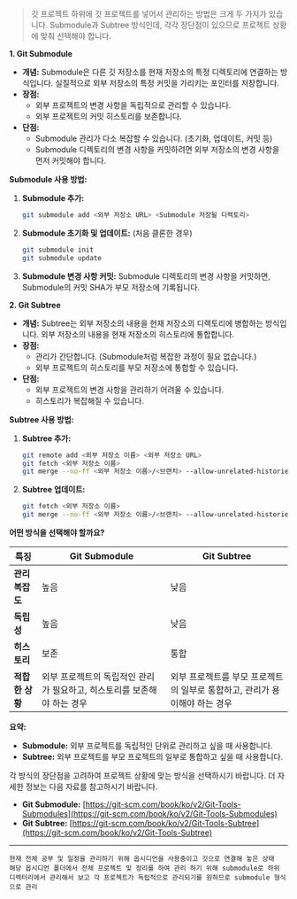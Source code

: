 

> 깃 프로젝트 하위에 깃 프로젝트를 넣어서 관리하는 방법은 크게 두 가지가 있습니다. Submodule과 Subtree 방식인데, 각각 장단점이 있으므로 프로젝트 상황에 맞춰 선택해야 합니다.

**1. Git Submodule**

*   **개념:**  Submodule은 다른 깃 저장소를 현재 저장소의 특정 디렉토리에 연결하는 방식입니다.  실질적으로 외부 저장소의 특정 커밋을 가리키는 포인터를 저장합니다.
*   **장점:**
    *   외부 프로젝트의 변경 사항을 독립적으로 관리할 수 있습니다.
    *   외부 프로젝트의 커밋 히스토리를 보존합니다.
*   **단점:**
    *   Submodule 관리가 다소 복잡할 수 있습니다. (초기화, 업데이트, 커밋 등)
    *   Submodule 디렉토리의 변경 사항을 커밋하려면 외부 저장소의 변경 사항을 먼저 커밋해야 합니다.

**Submodule 사용 방법:**

1.  **Submodule 추가:**

    ```bash
    git submodule add <외부 저장소 URL> <Submodule 저장될 디렉토리>
    ```

2.  **Submodule 초기화 및 업데이트:**  (처음 클론한 경우)

    ```bash
    git submodule init
    git submodule update
    ```

3.  **Submodule 변경 사항 커밋:**  Submodule 디렉토리의 변경 사항을 커밋하면, Submodule의 커밋 SHA가 부모 저장소에 기록됩니다.

**2. Git Subtree**

*   **개념:**  Subtree는 외부 저장소의 내용을 현재 저장소의 디렉토리에 병합하는 방식입니다.  외부 저장소의 내용을 현재 저장소의 히스토리에 통합합니다.
*   **장점:**
    *   관리가 간단합니다. (Submodule처럼 복잡한 과정이 필요 없습니다.)
    *   외부 프로젝트의 히스토리를 부모 저장소에 통합할 수 있습니다.
*   **단점:**
    *   외부 프로젝트의 변경 사항을 관리하기 어려울 수 있습니다.
    *   히스토리가 복잡해질 수 있습니다.

**Subtree 사용 방법:**

1.  **Subtree 추가:**

    ```bash
    git remote add <외부 저장소 이름> <외부 저장소 URL>
    git fetch <외부 저장소 이름>
    git merge --no-ff <외부 저장소 이름>/<브랜치> --allow-unrelated-histories
    ```

2.  **Subtree 업데이트:**

    ```bash
    git fetch <외부 저장소 이름>
    git merge --no-ff <외부 저장소 이름>/<브랜치> --allow-unrelated-histories
    ```

**어떤 방식을 선택해야 할까요?**

| 특징         | Git Submodule                            | Git Subtree                                |
| ---------- | ---------------------------------------- | ------------------------------------------ |
| **관리 복잡도** | 높음                                       | 낮음                                         |
| **독립성**    | 높음                                       | 낮음                                         |
| **히스토리**   | 보존                                       | 통합                                         |
| **적합한 상황** | 외부 프로젝트의 독립적인 관리가 필요하고, 히스토리를 보존해야 하는 경우 | 외부 프로젝트를 부모 프로젝트의 일부로 통합하고, 관리가 용이해야 하는 경우 |

**요약:**

*   **Submodule:** 외부 프로젝트를 독립적인 단위로 관리하고 싶을 때 사용합니다.
*   **Subtree:** 외부 프로젝트를 부모 프로젝트의 일부로 통합하고 싶을 때 사용합니다.

각 방식의 장단점을 고려하여 프로젝트 상황에 맞는 방식을 선택하시기 바랍니다.  더 자세한 정보는 다음 자료를 참고하시기 바랍니다.

*   **Git Submodule:** [https://git-scm.com/book/ko/v2/Git-Tools-Submodules](https://git-scm.com/book/ko/v2/Git-Tools-Submodules)
*   **Git Subtree:** [https://git-scm.com/book/ko/v2/Git-Tools-Subtree](https://git-scm.com/book/ko/v2/Git-Tools-Subtree)

---
```ad-info
현재 전체 공부 및 일정을 관리하기 위해 옵시디언을 사용중이고 깃으로 연결해 놓은 상태
해당 옵시디언 폴더에서 전체 프로젝트 및 정리를 하여 관리 하기 위해 submodule로 하위 디렉터리에서 관리해서 보고 각 프로젝트가 독립적으로 관리되기를 원하므로 submodule 형식으로 관리
```

